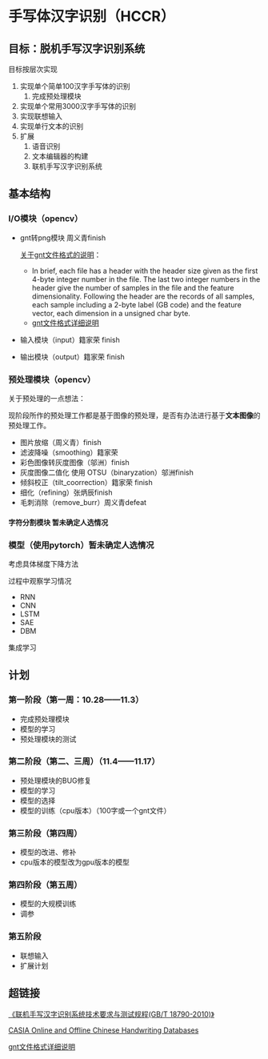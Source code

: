 #  手写体汉字识别（HCCR）

## 目标：脱机手写汉字识别系统

目标按层次实现

1. 实现单个简单100汉字手写体的识别
   1. 完成预处理模块
2. 实现单个常用3000汉字手写体的识别
3. 实现联想输入
4. 实现单行文本的识别
5. 扩展
   1. 语音识别 
   2. 文本编辑器的构建
   3. 联机手写汉字识别系统

## 基本结构

### I/O模块（opencv）

- gnt转png模块 周义青finish

  [关于gnt文件格式的说明]( http://www.nlpr.ia.ac.cn/databases/handwriting/Download.html )：

  - In brief, each file has a header with the header size given as the first 4-byte integer number in the file. The last two integer numbers in the header give the number of samples in the file and the feature dimensionality. Following the header are the records of all samples, each sample including a 2-byte label (GB code) and the feature vector, each dimension in a unsigned char byte. 
  - [gnt文件格式详细说明]( http://www.nlpr.ia.ac.cn/databases/download/feature_data/FileFormat-mpf.pdf )

- 输入模块（input）籍家荣 finish

- 输出模块（output）籍家荣 finish

### 预处理模块（opencv）

关于预处理的一点想法：

现阶段所作的预处理工作都是基于图像的预处理，是否有办法进行基于**文本图像**的预处理工作。

- 图片放缩（周义青）finish
- 滤波降噪（smoothing）籍家荣 
- 彩色图像转灰度图像（邬洲）finish
- 灰度图像二值化 使用 OTSU（binaryzation）邬洲finish
- 倾斜校正（tilt_coorrection）籍家荣 finish
- 细化（refining）张炳辰finish
- 毛刺消除（remove_burr）周义青defeat

#### 字符分割模块 暂未确定人选情况

### 模型（使用pytorch）暂未确定人选情况

考虑具体梯度下降方法

过程中观察学习情况

- RNN
- CNN
- LSTM
- SAE
- DBM 

集成学习

## 计划

### 第一阶段（第一周：10.28——11.3）

- 完成预处理模块
- 模型的学习
- 预处理模块的测试

### 第二阶段（第二、三周）（11.4——11.17）

- 预处理模块的BUG修复
- 模型的学习
- 模型的选择
- 模型的训练（cpu版本）（100字或一个gnt文件）

### 第三阶段（第四周）

- 模型的改进、修补
- cpu版本的模型改为gpu版本的模型

### 第四阶段（第五周）

- 模型的大规模训练
- 调参

### 第五阶段

- 联想输入
- 扩展计划

## 超链接

[《联机手写汉字识别系统技术要求与测试规程(GB/T 18790-2010)》]( https://wenku.baidu.com/view/3ea05fe603d276a20029bd64783e0912a2167cab.html )

[CASIA Online and Offline Chinese Handwriting Databases]( http://www.nlpr.ia.ac.cn/databases/handwriting/Download.html )

[gnt文件格式详细说明]( http://www.nlpr.ia.ac.cn/databases/download/feature_data/FileFormat-mpf.pdf )